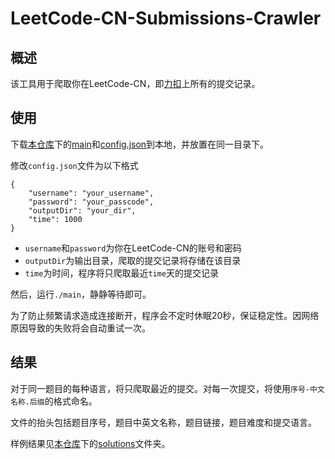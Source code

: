 # LeetCode-CN-Submissions-Crawler

## 概述

该工具用于爬取你在LeetCode-CN，即[力扣](https://leetcode-cn.com/)上所有的提交记录。

## 使用

下载[本仓库](https://github.com/siru-xiong/leetcode-solutions)下的[main](https://github.com/siru-xiong/leetcode-solutions/blob/main/main)和[config.json](https://github.com/siru-xiong/leetcode-solutions/blob/main/config.json)到本地，并放置在同一目录下。

修改`config.json`文件为以下格式
```
{
    "username": "your_username",
    "password": "your_passcode",
    "outputDir": "your_dir",
    "time": 1000
}
```
- `username`和`password`为你在LeetCode-CN的账号和密码
- `outputDir`为输出目录，爬取的提交记录将存储在该目录
- `time`为时间，程序将只爬取最近`time`天的提交记录

然后，运行`./main`，静静等待即可。

为了防止频繁请求造成连接断开，程序会不定时休眠20秒，保证稳定性。因网络原因导致的失败将会自动重试一次。

## 结果

对于同一题目的每种语言，将只爬取最近的提交。对每一次提交，将使用`序号-中文名称.后缀`的格式命名。

文件的抬头包括题目序号，题目中英文名称，题目链接，题目难度和提交语言。

样例结果见[本仓库](https://github.com/siru-xiong/leetcode-solutions)下的[solutions](https://github.com/siru-xiong/leetcode-solutions/tree/main/solutions)文件夹。
